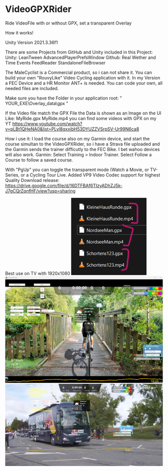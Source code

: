 # VideoGPXRider
Ride VideoFile with or without GPX, set a transparent Overlay

How it works!

Unity Version 2021.3.36f1

There are some Projects from GitHub and Unity included in this Project:
Unity:
LeanTween
AdvancedPlayerPrefsWindow
Github:
Real Wether and Time Events
FeedReader
StandaloneFileBrowser

The MaleCyclist is a Commercial product, so i can not share it.
You can build your own "RouvyLike" Video Cycling application with it.
In my Version a FEC Device and a HR Monitor ANT+ is needed. You can code your own, all needed files are included.

Make sure you have the Folder in your application root:
" YOUR_EXE\Overlay_data\gpx "

If the Video file match the GPX File the Data is shown as an Image on the UI
Like:
MyRide.gpx
MyRide.mp4
you can find some videos with GPX on my YT https://www.youtube.com/watch?v=pLBt1QHeNA0&list=PLyl8qxxibH53DYUZZVSrpSV-Ur99N6ca8

How i use it:
I load the course also on my Garmin device, and start the course simultan to the VideoGPXRider, so i have a Strava file uploaded and the Garmin sends the trainer difficutly to the FEC Bike.
I bet wahoo devices will also work.
Garmin: Select Training > Indoor Trainer. Select Follow a Course to follow a saved course.

With "PgUp" you can toggle the transparent mode (Watch a Movie, or TV-Series, or a Cycling Tour Live.
Added VP9 Video Codec support for highest Quality
Download release: 
https://drive.google.com/file/d/16DTFBAf6TIzyADhZJ5k-J7gCQrZqnfHF/view?usp=sharing

Best use on TV with 1920x1080
![Alt text](https://github.com/Landixus/VideoGPXRider/blob/main/Overlay_data/screens/gpx_mp4match.png "GPX_MP4_Match")
![Alt text](https://github.com/Landixus/VideoGPXRider/blob/main/1.png "VideoMode")
![Alt text](https://github.com/Landixus/VideoGPXRider/blob/main/2.png "TransparentMode")



 

